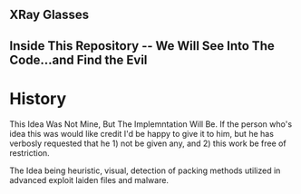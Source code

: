 ## XRay Glasses

Inside This Repository -- We Will See Into The Code...and Find the Evil
-----

# History
This Idea Was Not Mine, But The Implemntation Will Be. If the person who's idea this was would like credit I'd be happy to give it to him, but he has verbosly requested that he 1) not be given any, and 2) this work be free of restriction. 

The Idea being heuristic, visual, detection of packing methods utilized in advanced exploit laiden files and malware. 
